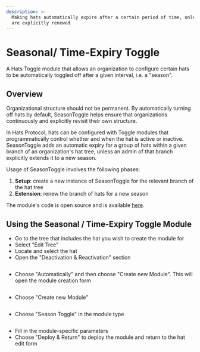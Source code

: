 ```yaml
---
description: >-
  Making hats automatically expire after a certain period of time, unless they
  are explicitly renewed
---
```


# Seasonal/ Time-Expiry Toggle

A Hats Toggle module that allows an organization to configure certain hats to be automatically toggled off after a given interval, i.e. a "season".

## **Overview**

Organizational structure should not be permanent. By automatically turning off hats by default, SeasonToggle helps ensure that organizations continuously and explicitly revisit their own structure.&#x20;

In Hats Protocol, hats can be configured with Toggle modules that programmatically control whether and when the hat is active or inactive. SeasonToggle adds an automatic expiry for a group of hats within a given branch of an organization's hat tree, unless an admin of that branch explicitly extends it to a new season.

Usage of SeasonToggle involves the following phases:

1. **Setup**: create a new instance of SeasonToggle for the relevant branch of the hat tree
2. **Extension**: renew the branch of hats for a new season

The module's code is open source and is available [here](https://github.com/Hats-Protocol/season-toggle).

## **Using the Seasonal / Time-Expiry Toggle Module**

* Go to the tree that includes the hat you wish to create the module for
* Select "Edit Tree"
* Locate and select the hat
* Open the "Deactivation & Reactivation" section

<figure><img src="../../.gitbook/assets/Deactivation And Reactivation.png" alt=""><figcaption></figcaption></figure>

* Choose "Automatically" and then choose "Create new Module". This will open the module creation form

<figure><img src="../../.gitbook/assets/Create Toggle Module.png" alt=""><figcaption></figcaption></figure>

* Choose "Create new Module"

<figure><img src="../../.gitbook/assets/Create Module 2 (1).png" alt=""><figcaption></figcaption></figure>

* Choose "Season Toggle" in the module type

<figure><img src="../../.gitbook/assets/Season Toggle Guide.png" alt=""><figcaption></figcaption></figure>

* Fill in the module-specific parameters
* Choose "Deploy & Return" to deploy the module and return to the hat edit form
